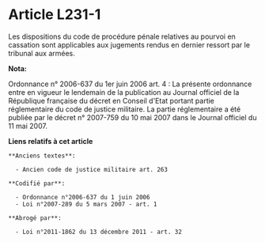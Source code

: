 # Article L231-1

Les dispositions du code de procédure pénale relatives au pourvoi en cassation sont applicables aux jugements rendus en
dernier ressort par le tribunal aux armées.

**Nota:**

Ordonnance n° 2006-637 du 1er juin 2006 art. 4 : La présente ordonnance entre en vigueur le lendemain de la publication au
Journal officiel de la République française du décret en Conseil d'Etat portant partie réglementaire du code de justice
militaire. La partie réglementaire a été publiée par le décret n° 2007-759 du 10 mai 2007 dans le Journal officiel du 11 mai
2007.

**Liens relatifs à cet article**

	**Anciens textes**:

	  - Ancien code de justice militaire art. 263

	**Codifié par**:

	  - Ordonnance n°2006-637 du 1 juin 2006
	  - Loi n°2007-289 du 5 mars 2007 - art. 1

	**Abrogé par**:

	  - Loi n°2011-1862 du 13 décembre 2011 - art. 32
